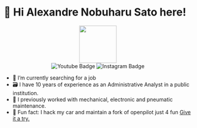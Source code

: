 # 👋 Hi Alexandre Nobuharu Sato here!

<div id="header" align="center">
  <img src="https://media.giphy.com/media/M9gbBd9nbDrOTu1Mqx/giphy.gif" width="100"/>
</div>
<div id="badges" align="center"> 
  <!--
  <img src="https://img.shields.io/badge/LinkedIn-blue?style=for-the-badge&logo=linkedin&logoColor=white" alt="LinkedIn Badge"/>
  <img src="https://img.shields.io/badge/Twitter-blue?style=for-the-badge&logo=twitter&logoColor=white" alt="Twitter Badge"/>
  -->
  <img src="https://img.shields.io/badge/YouTube-red?style=for-the-badge&logo=youtube&logoColor=white" alt="Youtube Badge"/>
  <img src="https://img.shields.io/badge/Instagram-pink?style=for-the-badge&logo=instagram&logoColor=white" alt="Instagram Badge"/>
</div>

- 🔭 I’m currently searching for a job
- 🗃️ I have 10 years of experience as an Administrative Analyst in a public institution.
- 🔧 I previously worked with mechanical, electronic and pneumatic maintenance.
- 🚗 Fun fact: I hack my car and maintain a fork of openpilot just 4 fun [Give it a try.](https://github.com/alexandresato/openpilot/tree/personal3)
<!--
**AlexandreSato/alexandresato** is a ✨ _special_ ✨ repository because its `README.md` (this file) appears on your GitHub profile.

Here are some ideas to get you started:

- 🔭 I’m currently working on ...
- 🌱 I’m currently learning ...
- 👯 I’m looking to collaborate on ...
- 🤔 I’m looking for help with ...
- 💬 Ask me about ...
- 📫 How to reach me: ...
- 😄 Pronouns: ...
- ⚡ Fun fact: ...
-->
